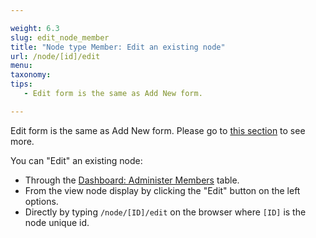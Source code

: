 ```yaml
---

weight: 6.3
slug: edit_node_member
title: "Node type Member: Edit an existing node"
url: /node/[id]/edit
menu: 
taxonomy: 
tips:
   - Edit form is the same as Add New form.

---
```


Edit form is the same as Add New form. Please go to [this section](/#slug-add_node_member) to see more.

You can "Edit" an existing node:

- Through the [Dashboard: Administer Members](/#slug-node_member_dashboard) table.
- From the view node display by clicking the "Edit" button on the left options.
- Directly by typing `/node/[ID]/edit` on the browser where `[ID]` is the node unique id.
